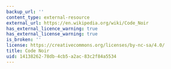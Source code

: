 ```yaml
---
backup_url: ''
content_type: external-resource
external_url: https://en.wikipedia.org/wiki/Code_Noir
has_external_licence_warning: true
has_external_license_warning: true
is_broken: ''
license: https://creativecommons.org/licenses/by-nc-sa/4.0/
title: Code Noir
uid: 14138262-78db-4cb5-a2ac-83c2f84a5534
---
```

